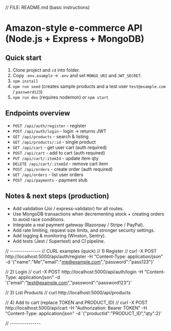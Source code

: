 // FILE: README.md (basic instructions)
# Amazon-style e-commerce API (Node.js + Express + MongoDB)

## Quick start
1. Clone project and `cd` into folder.
2. Copy `.env.example` -> `.env` and set `MONGO_URI` and `JWT_SECRET`.
3. `npm install`
4. `npm run seed` (creates sample products and a test user `test@example.com` / `password123`)
5. `npm run dev` (requires nodemon) or `npm start`

## Endpoints overview
- `POST /api/auth/register` - register
- `POST /api/auth/login` - login -> returns JWT
- `GET /api/products` - search & listing
- `GET /api/products/:id` - single product
- `GET /api/cart` - get user cart (auth required)
- `POST /api/cart` - add to cart (auth required)
- `PUT /api/cart/:itemId` - update item qty
- `DELETE /api/cart/:itemId` - remove cart item
- `POST /api/orders` - create order (auth required)
- `GET /api/orders` - list user orders
- `POST /api/payments` - payment stub

## Notes & next steps (production)
- Add validation (Joi / express-validator) for all routes.
- Use MongoDB transactions when decrementing stock + creating orders to avoid race conditions.
- Integrate a real payment gateway (Razorpay / Stripe / PayPal).
- Add rate limiting, request size limits, and stronger security settings.
- Add logging & monitoring (Winston, Sentry).
- Add tests (Jest / Supertest) and CI pipeline.


// ---------------
// CURL examples (quick)
// 1) Register
// curl -X POST http://localhost:5000/api/auth/register -H "Content-Type: application/json" -d '{"name":"Me","email":"me@example.com","password":"pass123"}'

// 2) Login
// curl -X POST http://localhost:5000/api/auth/login -H "Content-Type: application/json" -d '{"email":"test@example.com","password":"password123"}'

// 3) List Products
// curl http://localhost:5000/api/products

// 4) Add to cart (replace TOKEN and PRODUCT_ID)
// curl -X POST http://localhost:5000/api/cart -H "Authorization: Bearer TOKEN" -H "Content-Type: application/json" -d '{"productId":"PRODUCT_ID","qty":2}'

// ---------------
